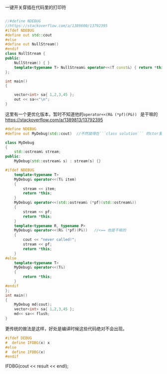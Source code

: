 一键开关穿插在代码里的打印符

```cpp

//#define NDEBUG
//https://stackoverflow.com/a/1389600/13792395
#ifdef NDEBUG
#define out std::cout
#else
#define out NullStream()
#endif
class NullStream {
public:
	NullStream() { }
	template<typename T> NullStream& operator<<(T const&) { return *this; }
};

int main()
{

	vector<int> sa{ 1,2,3,45 };
	out << sa<<"\n";
}
```

这里有一个更优化版本，暂时不知道他的```operator<<(R& (*pf)(P&)) ``` 是干嘛的
https://stackoverflow.com/a/1389813/13792395

```cpp
#define NDEBUG
#define out MyDebug(std::cout)	//不然就得在```class solution``` 的ctor里调用了,鬼知道OJ有没有其他的Solution()，果然宏啥都能做...

class MyDebug
{
	std::ostream& stream;
public:
	MyDebug(std::ostream& s) : stream(s) {}

#ifdef NDEBUG
	template<typename T>
	MyDebug& operator<<(T& item)
	{
		stream << item;
		return *this;
	}
	MyDebug& operator<<(std::ostream& (*pf)(std::ostream&))
	{
		stream << pf;
		return *this;
	}
	template<typename R, typename P>
	MyDebug& operator<<(R& (*pf)(P&))	//<== 他是干嘛的
	{
		cout << "never called!";
		stream << pf;
		return *this;
	}
#else
	template<typename T>
	MyDebug& operator<<(T&)
	{
		return *this;
	}
#endif
};
int main()
{
	MyDebug md(cout);
	vector<int> sa{ 1,2,3,45 };
	md<< sa<< flush;
}

```

更传统的做法是这样，好处是编译时候这些代码绝对不会出现。

```cpp
#ifdef DEBUG
#  define IFDBG(x) x
#else
#  define IFDBG(x)
#endif
```
IFDBG(cout << result << endl);
